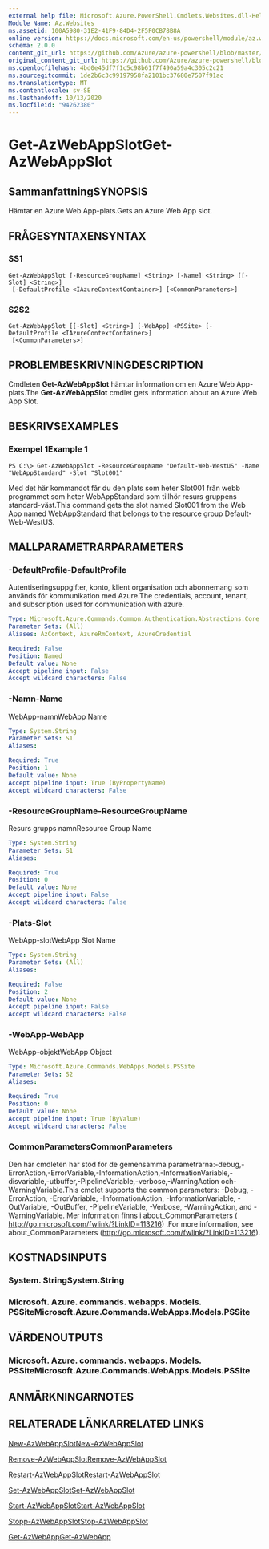 ```yaml
---
external help file: Microsoft.Azure.PowerShell.Cmdlets.Websites.dll-Help.xml
Module Name: Az.Websites
ms.assetid: 100A5980-31E2-41F9-84D4-2F5F0CB78B8A
online version: https://docs.microsoft.com/en-us/powershell/module/az.websites/get-azwebappslot
schema: 2.0.0
content_git_url: https://github.com/Azure/azure-powershell/blob/master/src/Websites/Websites/help/Get-AzWebAppSlot.md
original_content_git_url: https://github.com/Azure/azure-powershell/blob/master/src/Websites/Websites/help/Get-AzWebAppSlot.md
ms.openlocfilehash: 4bd0e45df7f1c5c98b61f7f490a59a4c305c2c21
ms.sourcegitcommit: 1de2b6c3c99197958fa2101bc37680e7507f91ac
ms.translationtype: MT
ms.contentlocale: sv-SE
ms.lasthandoff: 10/13/2020
ms.locfileid: "94262380"
---
```

# <span data-ttu-id="8c2bc-101">Get-AzWebAppSlot</span><span class="sxs-lookup"><span data-stu-id="8c2bc-101">Get-AzWebAppSlot</span></span>

## <span data-ttu-id="8c2bc-102">Sammanfattning</span><span class="sxs-lookup"><span data-stu-id="8c2bc-102">SYNOPSIS</span></span>
<span data-ttu-id="8c2bc-103">Hämtar en Azure Web App-plats.</span><span class="sxs-lookup"><span data-stu-id="8c2bc-103">Gets an Azure Web App slot.</span></span>

## <span data-ttu-id="8c2bc-104">FRÅGESYNTAXEN</span><span class="sxs-lookup"><span data-stu-id="8c2bc-104">SYNTAX</span></span>

### <span data-ttu-id="8c2bc-105">S</span><span class="sxs-lookup"><span data-stu-id="8c2bc-105">S1</span></span>
```
Get-AzWebAppSlot [-ResourceGroupName] <String> [-Name] <String> [[-Slot] <String>]
 [-DefaultProfile <IAzureContextContainer>] [<CommonParameters>]
```

### <span data-ttu-id="8c2bc-106">S2</span><span class="sxs-lookup"><span data-stu-id="8c2bc-106">S2</span></span>
```
Get-AzWebAppSlot [[-Slot] <String>] [-WebApp] <PSSite> [-DefaultProfile <IAzureContextContainer>]
 [<CommonParameters>]
```

## <span data-ttu-id="8c2bc-107">PROBLEMBESKRIVNING</span><span class="sxs-lookup"><span data-stu-id="8c2bc-107">DESCRIPTION</span></span>
<span data-ttu-id="8c2bc-108">Cmdleten **Get-AzWebAppSlot** hämtar information om en Azure Web App-plats.</span><span class="sxs-lookup"><span data-stu-id="8c2bc-108">The **Get-AzWebAppSlot** cmdlet gets information about an Azure Web App Slot.</span></span>

## <span data-ttu-id="8c2bc-109">BESKRIVS</span><span class="sxs-lookup"><span data-stu-id="8c2bc-109">EXAMPLES</span></span>

### <span data-ttu-id="8c2bc-110">Exempel 1</span><span class="sxs-lookup"><span data-stu-id="8c2bc-110">Example 1</span></span>
```
PS C:\> Get-AzWebAppSlot -ResourceGroupName "Default-Web-WestUS" -Name "WebAppStandard" -Slot "Slot001"
```

<span data-ttu-id="8c2bc-111">Med det här kommandot får du den plats som heter Slot001 från webb programmet som heter WebAppStandard som tillhör resurs gruppens standard-väst.</span><span class="sxs-lookup"><span data-stu-id="8c2bc-111">This command gets the slot named Slot001 from the Web App named WebAppStandard that belongs to the resource group Default-Web-WestUS.</span></span>

## <span data-ttu-id="8c2bc-112">MALLPARAMETRAR</span><span class="sxs-lookup"><span data-stu-id="8c2bc-112">PARAMETERS</span></span>

### <span data-ttu-id="8c2bc-113">-DefaultProfile</span><span class="sxs-lookup"><span data-stu-id="8c2bc-113">-DefaultProfile</span></span>
<span data-ttu-id="8c2bc-114">Autentiseringsuppgifter, konto, klient organisation och abonnemang som används för kommunikation med Azure.</span><span class="sxs-lookup"><span data-stu-id="8c2bc-114">The credentials, account, tenant, and subscription used for communication with azure.</span></span>

```yaml
Type: Microsoft.Azure.Commands.Common.Authentication.Abstractions.Core.IAzureContextContainer
Parameter Sets: (All)
Aliases: AzContext, AzureRmContext, AzureCredential

Required: False
Position: Named
Default value: None
Accept pipeline input: False
Accept wildcard characters: False
```

### <span data-ttu-id="8c2bc-115">-Namn</span><span class="sxs-lookup"><span data-stu-id="8c2bc-115">-Name</span></span>
<span data-ttu-id="8c2bc-116">WebApp-namn</span><span class="sxs-lookup"><span data-stu-id="8c2bc-116">WebApp Name</span></span>

```yaml
Type: System.String
Parameter Sets: S1
Aliases:

Required: True
Position: 1
Default value: None
Accept pipeline input: True (ByPropertyName)
Accept wildcard characters: False
```

### <span data-ttu-id="8c2bc-117">-ResourceGroupName</span><span class="sxs-lookup"><span data-stu-id="8c2bc-117">-ResourceGroupName</span></span>
<span data-ttu-id="8c2bc-118">Resurs grupps namn</span><span class="sxs-lookup"><span data-stu-id="8c2bc-118">Resource Group Name</span></span>

```yaml
Type: System.String
Parameter Sets: S1
Aliases:

Required: True
Position: 0
Default value: None
Accept pipeline input: False
Accept wildcard characters: False
```

### <span data-ttu-id="8c2bc-119">-Plats</span><span class="sxs-lookup"><span data-stu-id="8c2bc-119">-Slot</span></span>
<span data-ttu-id="8c2bc-120">WebApp-slot</span><span class="sxs-lookup"><span data-stu-id="8c2bc-120">WebApp Slot Name</span></span>

```yaml
Type: System.String
Parameter Sets: (All)
Aliases:

Required: False
Position: 2
Default value: None
Accept pipeline input: False
Accept wildcard characters: False
```

### <span data-ttu-id="8c2bc-121">-WebApp</span><span class="sxs-lookup"><span data-stu-id="8c2bc-121">-WebApp</span></span>
<span data-ttu-id="8c2bc-122">WebApp-objekt</span><span class="sxs-lookup"><span data-stu-id="8c2bc-122">WebApp Object</span></span>

```yaml
Type: Microsoft.Azure.Commands.WebApps.Models.PSSite
Parameter Sets: S2
Aliases:

Required: True
Position: 0
Default value: None
Accept pipeline input: True (ByValue)
Accept wildcard characters: False
```

### <span data-ttu-id="8c2bc-123">CommonParameters</span><span class="sxs-lookup"><span data-stu-id="8c2bc-123">CommonParameters</span></span>
<span data-ttu-id="8c2bc-124">Den här cmdleten har stöd för de gemensamma parametrarna:-debug,-ErrorAction,-ErrorVariable,-InformationAction,-InformationVariable,-disvariable,-utbuffer,-PipelineVariable,-verbose,-WarningAction och-WarningVariable.</span><span class="sxs-lookup"><span data-stu-id="8c2bc-124">This cmdlet supports the common parameters: -Debug, -ErrorAction, -ErrorVariable, -InformationAction, -InformationVariable, -OutVariable, -OutBuffer, -PipelineVariable, -Verbose, -WarningAction, and -WarningVariable.</span></span> <span data-ttu-id="8c2bc-125">Mer information finns i about_CommonParameters ( http://go.microsoft.com/fwlink/?LinkID=113216) .</span><span class="sxs-lookup"><span data-stu-id="8c2bc-125">For more information, see about_CommonParameters (http://go.microsoft.com/fwlink/?LinkID=113216).</span></span>

## <span data-ttu-id="8c2bc-126">KOSTNADS</span><span class="sxs-lookup"><span data-stu-id="8c2bc-126">INPUTS</span></span>

### <span data-ttu-id="8c2bc-127">System. String</span><span class="sxs-lookup"><span data-stu-id="8c2bc-127">System.String</span></span>

### <span data-ttu-id="8c2bc-128">Microsoft. Azure. commands. webapps. Models. PSSite</span><span class="sxs-lookup"><span data-stu-id="8c2bc-128">Microsoft.Azure.Commands.WebApps.Models.PSSite</span></span>

## <span data-ttu-id="8c2bc-129">VÄRDEN</span><span class="sxs-lookup"><span data-stu-id="8c2bc-129">OUTPUTS</span></span>

### <span data-ttu-id="8c2bc-130">Microsoft. Azure. commands. webapps. Models. PSSite</span><span class="sxs-lookup"><span data-stu-id="8c2bc-130">Microsoft.Azure.Commands.WebApps.Models.PSSite</span></span>

## <span data-ttu-id="8c2bc-131">ANMÄRKNINGAR</span><span class="sxs-lookup"><span data-stu-id="8c2bc-131">NOTES</span></span>

## <span data-ttu-id="8c2bc-132">RELATERADE LÄNKAR</span><span class="sxs-lookup"><span data-stu-id="8c2bc-132">RELATED LINKS</span></span>

[<span data-ttu-id="8c2bc-133">New-AzWebAppSlot</span><span class="sxs-lookup"><span data-stu-id="8c2bc-133">New-AzWebAppSlot</span></span>](./New-AzWebAppSlot.md)

[<span data-ttu-id="8c2bc-134">Remove-AzWebAppSlot</span><span class="sxs-lookup"><span data-stu-id="8c2bc-134">Remove-AzWebAppSlot</span></span>](./Remove-AzWebAppSlot.md)

[<span data-ttu-id="8c2bc-135">Restart-AzWebAppSlot</span><span class="sxs-lookup"><span data-stu-id="8c2bc-135">Restart-AzWebAppSlot</span></span>](./Restart-AzWebAppSlot.md)

[<span data-ttu-id="8c2bc-136">Set-AzWebAppSlot</span><span class="sxs-lookup"><span data-stu-id="8c2bc-136">Set-AzWebAppSlot</span></span>](./Set-AzWebAppSlot.md)

[<span data-ttu-id="8c2bc-137">Start-AzWebAppSlot</span><span class="sxs-lookup"><span data-stu-id="8c2bc-137">Start-AzWebAppSlot</span></span>](./Start-AzWebAppSlot.md)

[<span data-ttu-id="8c2bc-138">Stopp-AzWebAppSlot</span><span class="sxs-lookup"><span data-stu-id="8c2bc-138">Stop-AzWebAppSlot</span></span>](./Stop-AzWebAppSlot.md)

[<span data-ttu-id="8c2bc-139">Get-AzWebApp</span><span class="sxs-lookup"><span data-stu-id="8c2bc-139">Get-AzWebApp</span></span>](./Get-AzWebApp.md)
